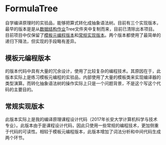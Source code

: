 # FormulaTree

自学编译原理时的实验品，能够把算式转化成抽象语法树。目前有三个实现版本，最早的版本是是从[数据结构作业](https://github.com/SpaceLightner/homework)Tree文件夹中复制而来，目前已清除出本项目。目前项目中仅保留了[模板元编程版本](./meta-programming)和[常规实现版本](./normal)。两个版本都使用了最简单的递归下降法，但实现的手段略有差异。

## 模板元编程版本

的版本代码中具有大量的冗余设计，使用了比较复杂的编程技术。其原因在于，此版本实际上是练习模板元编程的实验品，内部使用了大量的模板类来实现编译器的类型演算。而转化抽象语法树的操作实际上只是一个问题背景，不是这个写这个代码的主要目的。

## 常规实现版本

此版本实际上是我的编译原理课程设计代码（2017年长安大学计算机科学与技术专业）。此版本由于是课程设计代码，因此只使用一些常规的编程技术，更加侧重于代码的可读性。相较于模板元编程版本，此版本增加了词法分析和中间代码生成两个环节。
